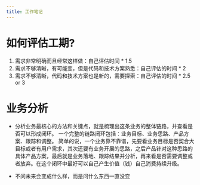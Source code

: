 ```yaml
---
title: 工作笔记
---
```


# 如何评估工期?

1. 需求非常明确而且经常这样做：自己评估时间 * 1.5
2. 需求不够清晰，有可能变，但是代码和技术方案熟悉：自己评估的时间 * 2
3. 需求不够清晰，代码和技术方案也是新的，需要探索：自己评估的时间 * 2.5 or 3

# 业务分析

- 分析业务最核心的方法和关键点，就是梳理出这条业务的整体链路，并查看是否可以形成闭环。 一个完整的链路闭环包括：业务目标、业务思路、产品方案、跟踪和调整。 简单的说，一个业务靠不靠谱，先要看业务目标是否契合大目标或者有用户需求，其次还要有业务开展的思路，之后产品针对这种思路的具体产品方案，最后就是业务落地、跟踪结果并分析，再来看是否需要调整或者放弃。在这个闭环中最好可以自己产生价值（钱）自己消费持续升级。

- 不问未来会变成什么样，而是问什么东西一直没变